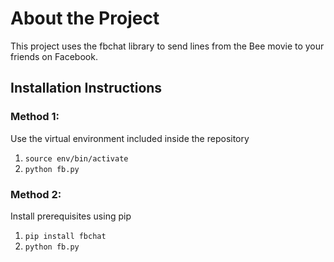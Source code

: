 # About the Project
This project uses the fbchat library to send lines from the Bee movie to your friends on Facebook.

## Installation Instructions

### Method 1:
Use the virtual environment included inside the repository 
1. ```source env/bin/activate```
2. ```python fb.py```

### Method 2:
Install prerequisites using pip
1. ```pip install fbchat```
2. ```python fb.py```
